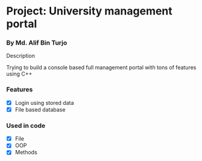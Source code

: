 # Project: University management portal

<h3>By Md. Alif Bin Turjo</h3>

<p>Description</p>
Trying to build a console based full management portal with tons of features using C++

<h3>Features</h3>

- [x] Login using stored data
- [x] File based database

<h3>Used in code</h3>

- [x] File
- [x] OOP
- [x] Methods
